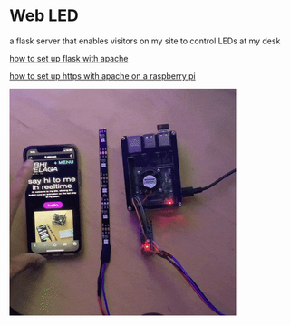 # Web LED
a flask server that enables visitors on my site to control LEDs at my desk

[how to set up flask with apache](https://www.bogotobogo.com/python/Flask/Python_Flask_HelloWorld_App_with_Apache_WSGI_Ubuntu14.php)

[how to set up https with apache on a raspberry pi](https://pimylifeup.com/raspberry-pi-ssl-lets-encrypt/)

![img](https://github.com/avelaga/webLed/blob/master/webLed.gif)

